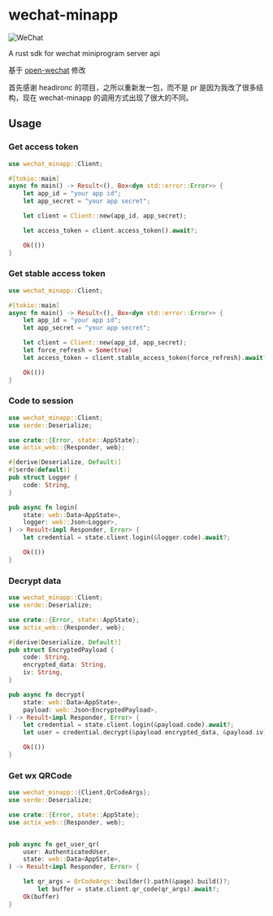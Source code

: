 # wechat-minapp

![WeChat](https://img.shields.io/badge/WeChat-07C160?style=for-the-badge&logo=wechat&logoColor=white)

A rust sdk for wechat miniprogram server api

基于 [open-wechat](https://github.com/headironc/open-wechat) 修改

首先感谢 headironc 的项目，之所以重新发一包，而不是 pr 是因为我改了很多结构，现在 wechat-minapp 的调用方式出现了很大的不同。

## Usage

### Get access token

```rust
use wechat_minapp::Client;

#[tokio::main]
async fn main() -> Result<(), Box<dyn std::error::Error>> {
    let app_id = "your app id";
    let app_secret = "your app secret";

    let client = Client::new(app_id, app_secret);

    let access_token = client.access_token().await?;

    Ok(())
}
```

### Get stable access token

```rust
use wechat_minapp::Client;

#[tokio::main]
async fn main() -> Result<(), Box<dyn std::error::Error>> {
    let app_id = "your app id";
    let app_secret = "your app secret";

    let client = Client::new(app_id, app_secret);
    let force_refresh = Some(true)
    let access_token = client.stable_access_token(force_refresh).await?;

    Ok(())
}
```

### Code to session

```rust
use wechat_minapp::Client;
use serde::Deserialize;

use crate::{Error, state::AppState};
use actix_web::{Responder, web};

#[derive(Deserialize, Default)]
#[serde(default)]
pub struct Logger {
    code: String,
}

pub async fn login(
    state: web::Data<AppState>,
    logger: web::Json<Logger>,
) -> Result<impl Responder, Error> {
    let credential = state.client.login(&logger.code).await?;

    Ok(())
}
```

### Decrypt data

```rust
use wechat_minapp::Client;
use serde::Deserialize;

use crate::{Error, state::AppState};
use actix_web::{Responder, web};

#[derive(Deserialize, Default)]
pub struct EncryptedPayload {
    code: String,
    encrypted_data: String,
    iv: String,
}

pub async fn decrypt(
    state: web::Data<AppState>,
    payload: web::Json<EncryptedPayload>,
) -> Result<impl Responder, Error> {
    let credential = state.client.login(&payload.code).await?;
    let user = credential.decrypt(&payload.encrypted_data, &payload.iv)?;

    Ok(())
}

```

### Get wx QRCode

```rust
use wechat_minapp::{Client,QrCodeArgs};
use serde::Deserialize;

use crate::{Error, state::AppState};
use actix_web::{Responder, web};


pub async fn get_user_qr(
    user: AuthenticatedUser,
    state: web::Data<AppState>,
) -> Result<impl Responder, Error> {

    let qr_args = QrCodeArgs::builder().path(&page).build()?;
        let buffer = state.client.qr_code(qr_args).await?;
    Ok(buffer)
}

```
